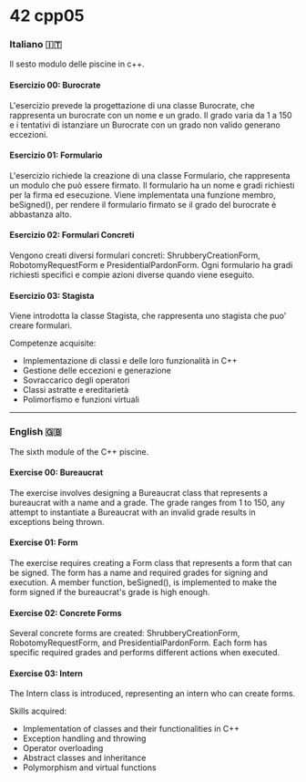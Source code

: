 # 42 cpp05

<h3> Italiano 🇮🇹</h3>
Il sesto modulo delle piscine in c++.

<h4>Esercizio 00: Burocrate</h4>
L'esercizio prevede la progettazione di una classe Burocrate, che rappresenta un burocrate con un nome e un grado.
Il grado varia da 1 a 150 e i tentativi di istanziare un Burocrate con un grado non valido generano eccezioni.

<h4>Esercizio 01: Formulario</h4>
L'esercizio richiede la creazione di una classe Formulario, che rappresenta un modulo che può essere firmato.
Il formulario ha un nome e gradi richiesti per la firma ed esecuzione.
Viene implementata una funzione membro, beSigned(), per rendere il formulario firmato se il grado del burocrate è abbastanza alto.

<h4>Esercizio 02: Formulari Concreti</h4>
Vengono creati diversi formulari concreti: ShrubberyCreationForm, RobotomyRequestForm e PresidentialPardonForm.
Ogni formulario ha gradi richiesti specifici e compie azioni diverse quando viene eseguito.

<h4>Esercizio 03: Stagista</h4>
Viene introdotta la classe Stagista, che rappresenta uno stagista che puo' creare formulari.


Competenze acquisite:

- Implementazione di classi e delle loro funzionalità in C++
- Gestione delle eccezioni e generazione
- Sovraccarico degli operatori
- Classi astratte e ereditarietà
- Polimorfismo e funzioni virtuali

-------------------

<h3> English 🇬🇧</h3>
The sixth module of the C++ piscine.

<h4>Exercise 00: Bureaucrat</h4>
The exercise involves designing a Bureaucrat class that represents a bureaucrat with a name and a grade.
The grade ranges from 1 to 150, any attempt to instantiate a Bureaucrat with an invalid grade results in exceptions being thrown.

<h4>Exercise 01: Form</h4>
The exercise requires creating a Form class that represents a form that can be signed.
The form has a name and required grades for signing and execution.
A member function, beSigned(), is implemented to make the form signed if the bureaucrat's grade is high enough.

<h4>Exercise 02: Concrete Forms</h4>
Several concrete forms are created: ShrubberyCreationForm, RobotomyRequestForm, and PresidentialPardonForm.
Each form has specific required grades and performs different actions when executed.

<h4>Exercise 03: Intern</h4>
The Intern class is introduced, representing an intern who can create forms.


Skills acquired:

- Implementation of classes and their functionalities in C++
- Exception handling and throwing
- Operator overloading
- Abstract classes and inheritance
- Polymorphism and virtual functions
